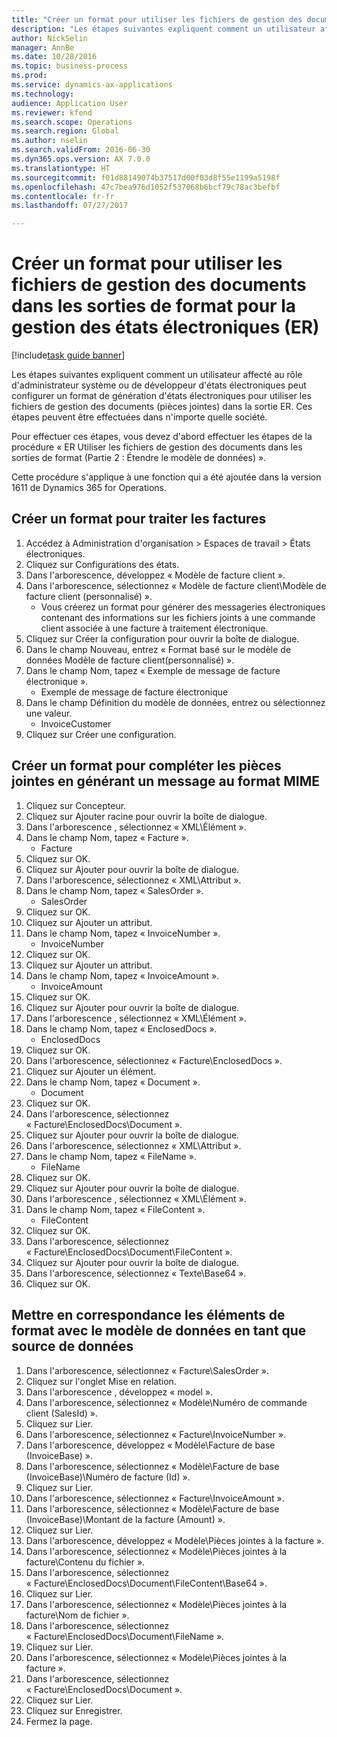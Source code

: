 ```yaml
--- 
title: "Créer un format pour utiliser les fichiers de gestion des documents dans les sorties de format pour la gestion des états électroniques (ER)"
description: "Les étapes suivantes expliquent comment un utilisateur affecté au rôle d'administrateur système ou de développeur d'états électroniques peut configurer un format de génération d'états électroniques pour utiliser les fichiers de gestion des documents (pièces jointes) dans la sortie ER."
author: NickSelin
manager: AnnBe
ms.date: 10/28/2016
ms.topic: business-process
ms.prod: 
ms.service: dynamics-ax-applications
ms.technology: 
audience: Application User
ms.reviewer: kfend
ms.search.scope: Operations
ms.search.region: Global
ms.author: nselin
ms.search.validFrom: 2016-06-30
ms.dyn365.ops.version: AX 7.0.0
ms.translationtype: HT
ms.sourcegitcommit: f01d88149074b37517d00f03d8f55e1199a5198f
ms.openlocfilehash: 47c7bea976d1052f537068b6bcf79c78ac3befbf
ms.contentlocale: fr-fr
ms.lasthandoff: 07/27/2017

---
```

# <a name="create-format-to-use-document-management-files-in-format-outputs-for-electronic-reporting-er"></a>Créer un format pour utiliser les fichiers de gestion des documents dans les sorties de format pour la gestion des états électroniques (ER)

[!include[task guide banner](../../includes/task-guide-banner.md)]

Les étapes suivantes expliquent comment un utilisateur affecté au rôle d'administrateur système ou de développeur d'états électroniques peut configurer un format de génération d'états électroniques pour utiliser les fichiers de gestion des documents (pièces jointes) dans la sortie ER. Ces étapes peuvent être effectuées dans n'importe quelle société.

Pour effectuer ces étapes, vous devez d'abord effectuer les étapes de la procédure « ER Utiliser les fichiers de gestion des documents dans les sorties de format (Partie 2 : Étendre le modèle de données) ».

Cette procédure s'applique à une fonction qui a été ajoutée dans la version 1611 de Dynamics 365 for Operations.


## <a name="create-a-format-to-process-invoices"></a>Créer un format pour traiter les factures
1. Accédez à Administration d'organisation > Espaces de travail > États électroniques.
2. Cliquez sur Configurations des états.
3. Dans l'arborescence, développez « Modèle de facture client ».
4. Dans l'arborescence, sélectionnez « Modèle de facture client\Modèle de facture client (personnalisé) ».
    * Vous créerez un format pour générer des messageries électroniques contenant des informations sur les fichiers joints à une commande client associée à une facture à traitement électronique.  
5. Cliquez sur Créer la configuration pour ouvrir la boîte de dialogue.
6. Dans le champ Nouveau, entrez « Format basé sur le modèle de données Modèle de facture client(personnalisé) ».
7. Dans le champ Nom, tapez « Exemple de message de facture électronique ».
    * Exemple de message de facture électronique  
8. Dans le champ Définition du modèle de données, entrez ou sélectionnez une valeur.
    * InvoiceCustomer  
9. Cliquez sur Créer une configuration.

## <a name="design-a-format-to-populate-attachments-into-generating-a-message-in-mime-format"></a>Créer un format pour compléter les pièces jointes en générant un message au format MIME
1. Cliquez sur Concepteur.
2. Cliquez sur Ajouter racine pour ouvrir la boîte de dialogue.
3. Dans l'arborescence , sélectionnez « XML\Élément ».
4. Dans le champ Nom, tapez « Facture ».
    * Facture  
5. Cliquez sur OK.
6. Cliquez sur Ajouter pour ouvrir la boîte de dialogue.
7. Dans l'arborescence, sélectionnez « XML\Attribut ».
8. Dans le champ Nom, tapez « SalesOrder ».
    * SalesOrder  
9. Cliquez sur OK.
10. Cliquez sur Ajouter un attribut.
11. Dans le champ Nom, tapez « InvoiceNumber ».
    * InvoiceNumber  
12. Cliquez sur OK.
13. Cliquez sur Ajouter un attribut.
14. Dans le champ Nom, tapez « InvoiceAmount ».
    * InvoiceAmount  
15. Cliquez sur OK.
16. Cliquez sur Ajouter pour ouvrir la boîte de dialogue.
17. Dans l'arborescence , sélectionnez « XML\Élément ».
18. Dans le champ Nom, tapez « EnclosedDocs ».
    * EnclosedDocs  
19. Cliquez sur OK.
20. Dans l'arborescence, sélectionnez « Facture\EnclosedDocs ».
21. Cliquez sur Ajouter un élément.
22. Dans le champ Nom, tapez « Document ».
    * Document  
23. Cliquez sur OK.
24. Dans l'arborescence, sélectionnez « Facture\EnclosedDocs\Document ».
25. Cliquez sur Ajouter pour ouvrir la boîte de dialogue.
26. Dans l'arborescence, sélectionnez « XML\Attribut ».
27. Dans le champ Nom, tapez « FileName ».
    * FileName  
28. Cliquez sur OK.
29. Cliquez sur Ajouter pour ouvrir la boîte de dialogue.
30. Dans l'arborescence , sélectionnez « XML\Élément ».
31. Dans le champ Nom, tapez « FileContent ».
    * FileContent  
32. Cliquez sur OK.
33. Dans l'arborescence, sélectionnez « Facture\EnclosedDocs\Document\FileContent ».
34. Cliquez sur Ajouter pour ouvrir la boîte de dialogue.
35. Dans l'arborescence, sélectionnez « Texte\Base64 ».
36. Cliquez sur OK.

## <a name="map-format-elements-to-data-model-as-data-source"></a>Mettre en correspondance les éléments de format avec le modèle de données en tant que source de données
1. Dans l'arborescence, sélectionnez « Facture\SalesOrder ».
2. Cliquez sur l'onglet Mise en relation.
3. Dans l'arborescence , développez « model ».
4. Dans l'arborescence, sélectionnez « Modèle\Numéro de commande client (SalesId) ».
5. Cliquez sur Lier.
6. Dans l'arborescence, sélectionnez « Facture\InvoiceNumber ».
7. Dans l'arborescence, développez « Modèle\Facture de base (InvoiceBase) ».
8. Dans l'arborescence, sélectionnez « Modèle\Facture de base (InvoiceBase)\Numéro de facture (Id) ».
9. Cliquez sur Lier.
10. Dans l'arborescence, sélectionnez « Facture\InvoiceAmount ».
11. Dans l'arborescence, sélectionnez « Modèle\Facture de base (InvoiceBase)\Montant de la facture (Amount) ».
12. Cliquez sur Lier.
13. Dans l'arborescence, développez « Modèle\Pièces jointes à la facture ».
14. Dans l'arborescence, sélectionnez « Modèle\Pièces jointes à la facture\Contenu du fichier ».
15. Dans l'arborescence, sélectionnez « Facture\EnclosedDocs\Document\FileContent\Base64 ».
16. Cliquez sur Lier.
17. Dans l'arborescence, sélectionnez « Modèle\Pièces jointes à la facture\Nom de fichier ».
18. Dans l'arborescence, sélectionnez « Facture\EnclosedDocs\Document\FileName ».
19. Cliquez sur Lier.
20. Dans l'arborescence, sélectionnez « Modèle\Pièces jointes à la facture ».
21. Dans l'arborescence, sélectionnez « Facture\EnclosedDocs\Document ».
22. Cliquez sur Lier.
23. Cliquez sur Enregistrer.
24. Fermez la page.


